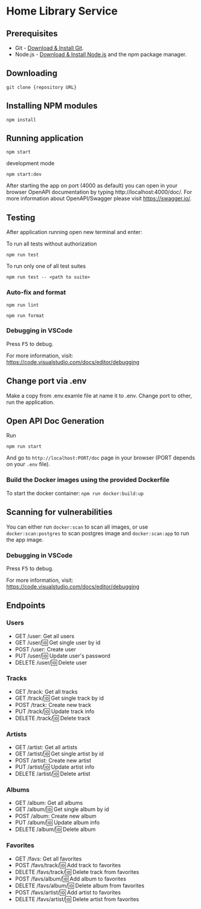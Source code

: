 # Home Library Service

## Prerequisites

- Git - [Download & Install Git](https://git-scm.com/downloads).
- Node.js - [Download & Install Node.js](https://nodejs.org/en/download/) and the npm package manager.

## Downloading

```
git clone {repository URL}
```

## Installing NPM modules

```
npm install
```

## Running application

```
npm start
```
development mode

```
npm start:dev
```

After starting the app on port (4000 as default) you can open
in your browser OpenAPI documentation by typing http://localhost:4000/doc/.
For more information about OpenAPI/Swagger please visit https://swagger.io/.

## Testing

After application running open new terminal and enter:

To run all tests without authorization

```
npm run test
```

To run only one of all test suites

```
npm run test -- <path to suite>
```

### Auto-fix and format

```
npm run lint
```

```
npm run format
```

### Debugging in VSCode

Press <kbd>F5</kbd> to debug.

For more information, visit: https://code.visualstudio.com/docs/editor/debugging

## Change port via .env
Make a copy from .env.examle file at name it to .env. Change port to other, run the application.

## Open API Doc Generation

Run

```
npm run start
```

And go to `http://localhost:PORT/doc` page in your browser (PORT depends on your `.env` file).

### Build the Docker images using the provided Dockerfile

To start the docker container: `npm run docker:build:up`

## Scanning for vulnerabilities

You can either run `docker:scan` to scan all images, or use `docker:scan:postgres` to scan postgres image and `docker:scan:app` to run the app image.

### Debugging in VSCode

Press <kbd>F5</kbd> to debug.

For more information, visit: https://code.visualstudio.com/docs/editor/debugging

## Endpoints

### Users
 - GET /user: Get all users
 - GET /user/:id: Get single user by id
 - POST /user: Create user
 - PUT /user/:id: Update user's password
 - DELETE /user/:id: Delete user

### Tracks
 - GET /track: Get all tracks
 - GET /track/:id: Get single track by id
 - POST /track: Create new track
 - PUT /track/:id: Update track info
 - DELETE /track/:id: Delete track

### Artists
 - GET /artist: Get all artists
 - GET /artist/:id: Get single artist by id
 - POST /artist: Create new artist
 - PUT /artist/:id: Update artist info
 - DELETE /artist/:id: Delete artist

### Albums
 - GET /album: Get all albums
 - GET /album/:id: Get single album by id
 - POST /album: Create new album
 - PUT /album/:id: Update album info
 - DELETE /album/:id: Delete album

### Favorites
 - GET /favs: Get all favorites
 - POST /favs/track/:id: Add track to favorites
 - DELETE /favs/track/:id: Delete track from favorites
 - POST /favs/album/:id: Add album to favorites
 - DELETE /favs/album/:id: Delete album from favorites
 - POST /favs/artist/:id: Add artist to favorites
 - DELETE /favs/artist/:id: Delete artist from favorites


